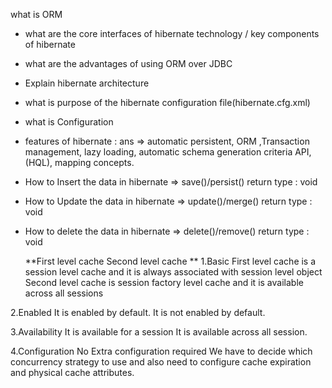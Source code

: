 what is ORM
- what are the core interfaces of hibernate technology / key components of hibernate 
- what are the advantages of using ORM over JDBC
- Explain hibernate architecture
- what is purpose of the hibernate configuration file(hibernate.cfg.xml)
- what is Configuration
- features of hibernate :
ans => automatic persistent, ORM ,Transaction management, lazy loading, automatic schema generation criteria API,(HQL), mapping concepts.
- How to Insert the data in hibernate => save()/persist()     return type : void
- How to Update the data in hibernate => update()/merge()     return type : void 
- How to delete the data in hibernate => delete()/remove()    return type : void

	**First level cache	Second level cache
**
1.Basic 
First level cache is a session level cache and it is always associated with session level object
Second level cache is session factory level cache and it is available across all sessions

2.Enabled 
It is enabled by default.
It is not enabled by default.

3.Availability 
It is available for a session 
It is available across all session.

4.Configuration 
No Extra configuration required 
We have to decide  which concurrency strategy to use and also need to configure cache expiration and physical cache attributes.
